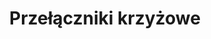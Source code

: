 ---
layout: category
type: czesci-zamienne
title: Przełączniki krzyżowe
category: przełączniki krzyżowe
permalink: '/czesci-zamienne/przelaczniki-krzyzowe/'
translation_url: '/en/spare-parts/cross-switches/'
---